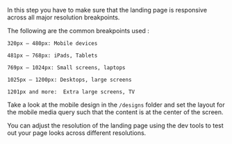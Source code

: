 In this step you have to make sure that the landing page is responsive across all major resolution breakpoints. 

The following are the common breakpoints used : 

    320px — 480px: Mobile devices

    481px — 768px: iPads, Tablets

    769px — 1024px: Small screens, laptops

    1025px — 1200px: Desktops, large screens

    1201px and more:  Extra large screens, TV

Take a look at the mobile design in the `/designs` folder and set the layout for the mobile media query such that the content is at the center of the screen.

You can adjust the resolution of the landing page using the dev tools to test out your page looks across different resolutions. 

